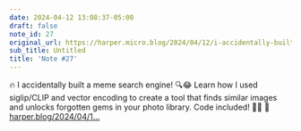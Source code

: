 ```yaml
---
date: 2024-04-12 13:08:37-05:00
draft: false
note_id: 27
original_url: https://harper.micro.blog/2024/04/12/i-accidentally-built.html
sub_title: Untitled
title: 'Note #27'
---
```


🔥 I accidentally built a meme search engine! 🔍😂 Learn how I used siglip/CLIP and vector encoding to create a tool that finds similar images and unlocks forgotten gems in your photo library. Code included! 👨‍💻 🔗 [harper.blog/2024/04/1...](https://harper.blog/2024/04/12/i-accidentally-built-a-meme-search-engine/)